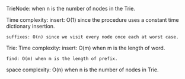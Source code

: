 TrieNode:
when n is the number of nodes in the Trie.

Time complexity: 
    insert: O(1) since the procedure uses a constant time dictionary insertion.
    
    suffixes: O(n) since we visit every node once each at worst case. 

Trie:
Time complexity:
    insert: O(m) when m is the length of word.

    find: O(m) when m is the length of prefix.

space complexity:
    O(n) when n is the number of nodes in Trie. 
